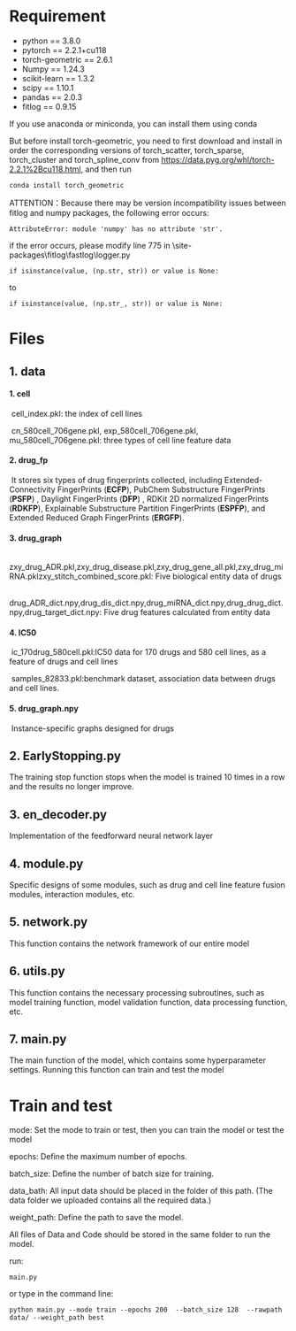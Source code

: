 # Requirement

* python == 3.8.0
* pytorch == 2.2.1+cu118
* torch-geometric == 2.6.1
* Numpy == 1.24.3
* scikit-learn == 1.3.2
* scipy == 1.10.1
* pandas == 2.0.3
* fitlog == 0.9.15

If you use anaconda or miniconda, you can install them using conda

But before install torch-geometric, you need to first download and install in order the corresponding versions of torch_scatter, torch_sparse, torch_cluster and torch_spline_conv from https://data.pyg.org/whl/torch-2.2.1%2Bcu118.html, and then run 

```
conda install torch_geometric
```

ATTENTION：Because there may be version incompatibility issues between fitlog and numpy packages, the following error occurs: 

```
AttributeError: module 'numpy' has no attribute 'str'.
```

if the error occurs, please modify line 775 in \site-packages\fitlog\fastlog\logger.py 

```
if isinstance(value, (np.str, str)) or value is None:
```

to

```
if isinstance(value, (np.str_, str)) or value is None:
```



# Files

## 1. data

#### 	1. cell

​		cell_index.pkl: the index of cell lines 

​		cn_580cell_706gene.pkl, exp_580cell_706gene.pkl, mu_580cell_706gene.pkl: three types of cell line feature data

#### 	2. drug_fp

​		It stores six types of drug fingerprints collected, including Extended-Connectivity FingerPrints (**ECFP**), PubChem Substructure FingerPrints (**PSFP**) 		, Daylight FingerPrints (**DFP**) , RDKit 2D normalized FingerPrints (**RDKFP**), Explainable Substructure Partition FingerPrints (**ESPFP**), and Extended 		Reduced Graph FingerPrints (**ERGFP**).

#### 	3. drug_graph

​	zxy_drug_ADR.pkl,zxy_drug_disease.pkl,zxy_drug_gene_all.pkl,zxy_drug_miRNA.pklzxy_stitch_combined_score.pkl: Five biological entity data of drugs 

​	drug_ADR_dict.npy,drug_dis_dict.npy,drug_miRNA_dict.npy,drug_drug_dict.npy,drug_target_dict.npy: Five drug features calculated from entity data

#### 	4. IC50

​		ic_170drug_580cell.pkl:IC50 data for 170 drugs and 580 cell lines, as a feature of drugs and cell lines

​		samples_82833.pkl:benchmark dataset, association data between drugs and cell lines.

#### 	5. drug_graph.npy

​		Instance-specific graphs designed for drugs

## 2. EarlyStopping.py

The training stop function stops when the model is trained 10 times in a row and the results no longer improve.

## 3. en_decoder.py

Implementation of the feedforward neural network layer

## 4. module.py

Specific designs of some modules, such as drug and cell line feature fusion modules, interaction modules, etc.


## 5. network.py

 This function contains the network framework of our entire model

## 6. utils.py

This function contains the necessary processing subroutines, such as model training function, model validation function, data processing function, etc.

## 7. main.py

The main function of the model, which contains some hyperparameter settings. Running this function can train and test the model



# Train and test 

mode: Set the mode to train or test, then you can train the model or test the model

epochs: Define the maximum number of epochs.

batch_size: Define the number of batch size for training.

data_bath: All input data should be placed in the folder of this path. (The data folder we uploaded contains all the required data.)

weight_path: Define the path to save the model.



All files of Data and Code should be stored in the same folder to run the model.

run:

```
main.py
```

or  type in the command line:

```
python main.py --mode train --epochs 200  --batch_size 128  --rawpath data/ --weight_path best
```



